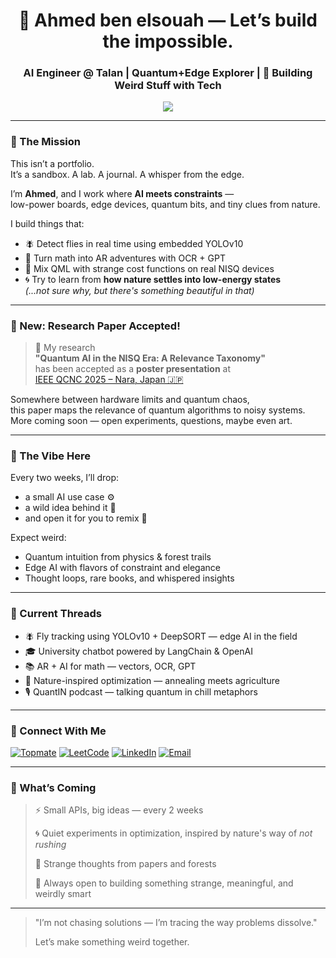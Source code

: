<h1 align="center">🧠 Ahmed ben elsouah — Let’s build the impossible.</h1>
<h3 align="center">AI Engineer @ Talan | Quantum+Edge Explorer | 🧪 Building Weird Stuff with Tech</h3>

<p align="center">
  <img src="https://readme-typing-svg.herokuapp.com?center=true&vCenter=true&lines=Experimental+AI+Builder;Edge+Device+Wizardry+%F0%9F%94%8C;Quantum+AI+on+Real+Problems;Weird+Research+%7C+Crazy+Ideas+%7C+Let%27s+Learn+Together!" />
</p>

---

### 🚀 The Mission

This isn’t a portfolio.  
It’s a sandbox. A lab. A journal. A whisper from the edge.

I’m **Ahmed**, and I work where **AI meets constraints** —  
low-power boards, edge devices, quantum bits, and tiny clues from nature.

I build things that:
- 🪰 Detect flies in real time using embedded YOLOv10  
- 📱 Turn math into AR adventures with OCR + GPT  
- 🧠 Mix QML with strange cost functions on real NISQ devices  
- 🌀 Try to learn from **how nature settles into low-energy states**  
  *(...not sure why, but there's something beautiful in that)*

---

### 🧬 New: Research Paper Accepted!

> 🎉 My research  
> **"Quantum AI in the NISQ Era: A Relevance Taxonomy"**  
> has been accepted as a **poster presentation** at  
> [IEEE QCNC 2025 – Nara, Japan 🇯🇵](https://www.ieee-qcnc.org/2025/)  

Somewhere between hardware limits and quantum chaos,  
this paper maps the relevance of quantum algorithms to noisy systems.  
More coming soon — open experiments, questions, maybe even art.

---

### 🔮 The Vibe Here

Every two weeks, I’ll drop:
- a small AI use case ⚙️  
- a wild idea behind it 🧠  
- and open it for you to remix 🔁  

Expect weird:
- Quantum intuition from physics & forest trails  
- Edge AI with flavors of constraint and elegance  
- Thought loops, rare books, and whispered insights

---

### 🧵 Current Threads

- 🪰 Fly tracking using YOLOv10 + DeepSORT — edge AI in the field  
- 🎓 University chatbot powered by LangChain & OpenAI  
- 📚 AR + AI for math — vectors, OCR, GPT  
- 🌾 Nature-inspired optimization — annealing meets agriculture  
- 🎙️ QuantIN podcast — talking quantum in chill metaphors  

---

### 📡 Connect With Me

[![Topmate](https://img.shields.io/badge/Ask%20me%20anything-Topmate-blueviolet?style=for-the-badge&logo=google-meet&logoColor=white)](https://topmate.io/ahmed33)
[![LeetCode](https://img.shields.io/badge/LeetCode-Walker404-orange?style=for-the-badge&logo=leetcode&logoColor=white)](https://leetcode.com/u/walker404/)
[![LinkedIn](https://img.shields.io/badge/-LinkedIn-0A66C2?style=for-the-badge&logo=linkedin&logoColor=white)](https://www.linkedin.com/in/ahmed-ben-elsouah-322844231/)
[![Email](https://img.shields.io/badge/Gmail-ahmedbenelsouah@gmail.com-D14836?style=for-the-badge&logo=gmail&logoColor=white)](mailto:ahmedbenelsouah@gmail.com)

---

### 🌌 What’s Coming

> ⚡ Small APIs, big ideas — every 2 weeks  
>  
> 🌀 Quiet experiments in optimization, inspired by nature's way of *not rushing*  
>  
> 🧠 Strange thoughts from papers and forests  
>  
> 💬 Always open to building something strange, meaningful, and weirdly smart

---

> "I’m not chasing solutions — I’m tracing the way problems dissolve."  
>  
> Let’s make something weird together.
